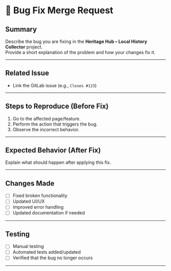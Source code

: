 # 🐛 Bug Fix Merge Request

## Summary
Describe the bug you are fixing in the **Heritage Hub – Local History Collector** project.  
Provide a short explanation of the problem and how your changes fix it.

---

## Related Issue
- Link the GitLab issue (e.g., `Closes #123`)

---

## Steps to Reproduce (Before Fix)
1. Go to the affected page/feature.
2. Perform the action that triggers the bug.
3. Observe the incorrect behavior.

---

## Expected Behavior (After Fix)
Explain what should happen after applying this fix.

---

## Changes Made
- [ ] Fixed broken functionality
- [ ] Updated UI/UX
- [ ] Improved error handling
- [ ] Updated documentation if needed

---

## Testing
- [ ] Manual testing
- [ ] Automated tests added/updated
- [ ] Verified that the bug no longer occurs

---
